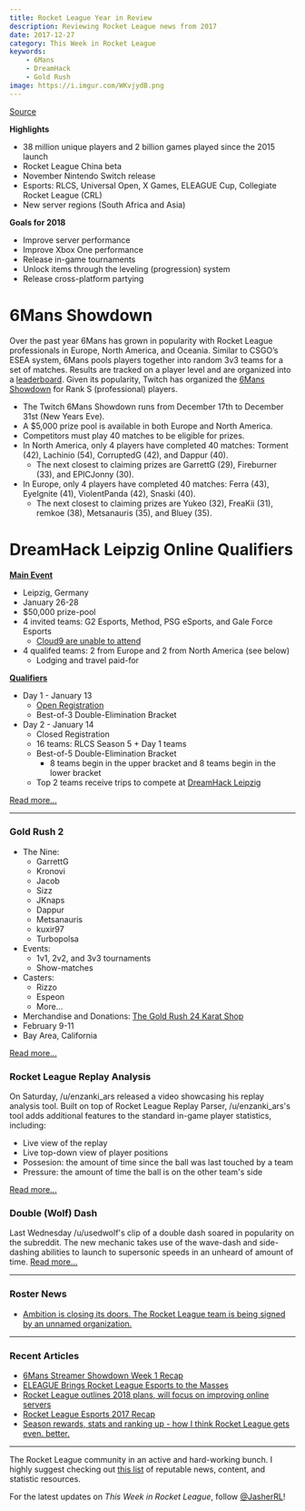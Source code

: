 ```yaml
---
title: Rocket League Year in Review
description: Reviewing Rocket League news from 2017
date: 2017-12-27
category: This Week in Rocket League
keywords:
    - 6Mans
    - DreamHack
    - Gold Rush
image: https://i.imgur.com/WKvjydB.png
---
```


[Source](https://www.rocketleague.com/news/2017-year-in-review/)

**Highlights**

-   38 million unique players and 2 billion games played since the 2015 launch
-   Rocket League China beta
-   November Nintendo Switch release
-   Esports: RLCS, Universal Open, X Games, ELEAGUE Cup, Collegiate Rocket League (CRL)
-   New server regions (South Africa and Asia)

**Goals for 2018**

-   Improve server performance
-   Improve Xbox One performance
-   Release in-game tournaments
-   Unlock items through the leveling (progression) system
-   Release cross-platform partying

# 6Mans Showdown

Over the past year 6Mans has grown in popularity with Rocket League professionals in Europe, North America, and Oceania. Similar to CSGO’s ESEA system, 6Mans pools players together into random 3v3 teams for a set of matches. Results are tracked on a player level and are organized into a [leaderboard](https://docs.google.com/spreadsheets/d/13uT0TBMs99CJ-VaSDoxvZBQYukJX3My0WU_5rjfLWXQ/edit#gid=1964528333). Given its popularity, Twitch has organized the [6Mans Showdown](https://nm.reddit.com/r/RocketLeague/comments/7k4bl6/twitch_esports_presents_6mans_streamer_showdown/) for Rank S (professional) players.

-   The Twitch 6Mans Showdown runs from December 17th to December 31st (New Years Eve).
-   A \$5,000 prize pool is available in both Europe and North America.
-   Competitors must play 40 matches to be eligible for prizes.
-   In North America, only 4 players have completed 40 matches: Torment (42), Lachinio (54), CorruptedG (42), and Dappur (40).
    -   The next closest to claiming prizes are GarrettG (29), Fireburner (33), and EPICJonny (30).
-   In Europe, only 4 players have completed 40 matches: Ferra (43), EyeIgnite (41), ViolentPanda (42), Snaski (40).
    -   The next closest to claiming prizes are Yukeo (32), FreaKii (31), remkoe (38), Metsanauris (35), and Bluey (35).

# DreamHack Leipzig Online Qualifiers

**[Main Event](https://open.dreamhack.com/2017/dreamhack-open-2018-kicks-off-at-dreamhack-leipzig-featuring-rocket-league/)**

-   Leipzig, Germany
-   January 26-28
-   \$50,000 prize-pool
-   4 invited teams: G2 Esports, Method, PSG eSports, and Gale Force Esports
    -   [Cloud9 are unable to attend](https://twitter.com/Torment/status/940654219161456641)
-   4 qualifed teams: 2 from Europe and 2 from North America (see below)
    -   Lodging and travel paid-for

**[Qualifiers](https://open.dreamhack.com/2017/announcing-qualifiers-for-leipzig/)**

-   Day 1 - January 13
    -   [Open Registration](https://smash.gg/tournament/dreamhack-open-leipzig-rocket-league/details)
    -   Best-of-3 Double-Elimination Bracket
-   Day 2 - January 14
    -   Closed Registration
    -   16 teams: RLCS Season 5 + Day 1 teams
    -   Best-of-5 Double-Elimination Bracket
        -   8 teams begin in the upper bracket and 8 teams begin in the lower bracket
    -   Top 2 teams receive trips to compete at [DreamHack Leipzig](https://open.dreamhack.com/2017/dreamhack-open-2018-kicks-off-at-dreamhack-leipzig-featuring-rocket-league/)

[Read more...](https://open.dreamhack.com/2017/announcing-qualifiers-for-leipzig/)

---

### Gold Rush 2

-   The Nine:
    -   GarrettG
    -   Kronovi
    -   Jacob
    -   Sizz
    -   JKnaps
    -   Dappur
    -   Metsanauris
    -   kuxir97
    -   Turbopolsa
-   Events:
    -   1v1, 2v2, and 3v3 tournaments
    -   Show-matches
-   Casters:
    -   Rizzo
    -   Espeon
    -   More...
-   Merchandise and Donations: [The Gold Rush 24 Karat Shop](https://smash.gg/goldrush2/shop)
-   February 9-11
-   Bay Area, California

[Read more...](https://www.reddit.com/r/RocketLeague/comments/7l4rwt/gold_rush_2_has_arrived/)

### Rocket League Replay Analysis

On Saturday, /u/enzanki_ars released a video showcasing his replay analysis tool. Built on top of Rocket League Replay Parser, /u/enzanki_ars's tool adds additional features to the standard in-game player statistics, including:

-   Live view of the replay
-   Live top-down view of player positions
-   Possesion: the amount of time since the ball was last touched by a team
-   Pressure: the amount of time the ball is on the other team's side

[Read more...](https://www.reddit.com/r/RocketLeague/comments/7lqcqx/utility_rocket_league_replay_parser_v130_released/)

### Double (Wolf) Dash

Last Wednesday /u/usedwolf's clip of a double dash soared in popularity on the subreddit. The new mechanic takes use of the wave-dash and side-dashing abilities to launch to supersonic speeds in an unheard of amount of time. [Read more...](https://www.reddit.com/r/RocketLeague/comments/7l1d53/new_mechanic_usedwolf_double_dash_instant/)

---

### Roster News

-   [Ambition is closing its doors. The Rocket League team is being signed by an unnamed organization.](https://twitter.com/Ambition_GG/status/945461818344067072)

---

### Recent Articles

-   [6Mans Streamer Showdown Week 1 Recap](http://octane.gg/news/6-mans-streamer-showdown-week-1-recap/)
-   [ELEAGUE Brings Rocket League Esports to the Masses](https://www.redbull.com/us-en/eleague-rocket-league-tv-interview)
-   [Rocket League outlines 2018 plans, will focus on improving online servers](http://www.pcgamer.com/rocket-league-outlines-2018-updates-focus-on-performance-improvements-and-cross-platform-play/)
-   [Rocket League Esports 2017 Recap](https://www.youtube.com/watch?v=l-HuGTezXmg)
-   [Season rewards, stats and ranking up - how I think Rocket League gets even. better.](https://nm.reddit.com/r/RocketLeague/comments/7l3grp/season_rewards_stats_and_ranking_up_how_i_think/)

---

The Rocket League community in an active and hard-working bunch. I highly suggest checking out [this list](https://jasher.io/rocket-league-resources/) of reputable news, content, and statistic resources.

For the latest updates on _This Week in Rocket League_, follow [@JasherRL](https://twitter.com/JasherRL)!
